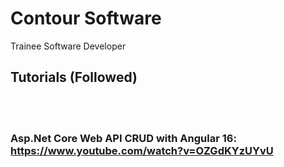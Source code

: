 # Contour Software
Trainee Software Developer

## Tutorials (Followed)
<br><br>
### Asp.Net Core Web API CRUD with Angular 16: https://www.youtube.com/watch?v=OZGdKYzUYvU
